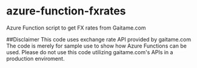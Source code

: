 # azure-function-fxrates
Azure Function script to get FX rates from Gaitame.com

##Disclaimer
This code uses exchange rate API provided by gaitame.com
The code is merely for sample use to show how Azure Functions can be used. Please do not use this code utilizing gaitame.com's APIs in a production enviroment.
